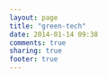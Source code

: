 ```yaml
---
layout: page
title: "green-tech"
date: 2014-01-14 09:38
comments: true
sharing: true
footer: true
---
```

